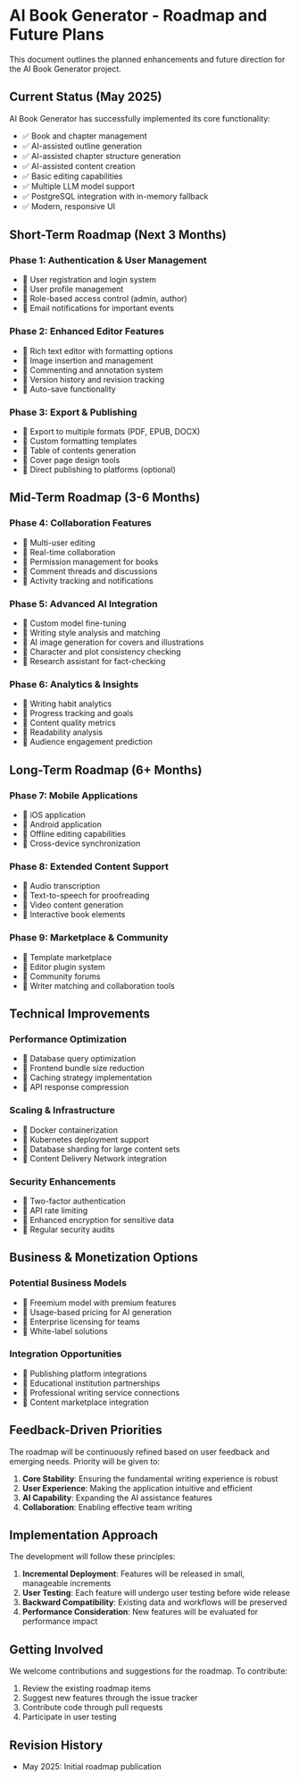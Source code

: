 # AI Book Generator - Roadmap and Future Plans

This document outlines the planned enhancements and future direction for the AI Book Generator project.

## Current Status (May 2025)

AI Book Generator has successfully implemented its core functionality:

- ✅ Book and chapter management
- ✅ AI-assisted outline generation
- ✅ AI-assisted chapter structure generation
- ✅ AI-assisted content creation
- ✅ Basic editing capabilities
- ✅ Multiple LLM model support
- ✅ PostgreSQL integration with in-memory fallback
- ✅ Modern, responsive UI

## Short-Term Roadmap (Next 3 Months)

### Phase 1: Authentication & User Management
- 🔲 User registration and login system
- 🔲 User profile management
- 🔲 Role-based access control (admin, author)
- 🔲 Email notifications for important events

### Phase 2: Enhanced Editor Features
- 🔲 Rich text editor with formatting options
- 🔲 Image insertion and management
- 🔲 Commenting and annotation system
- 🔲 Version history and revision tracking
- 🔲 Auto-save functionality

### Phase 3: Export & Publishing
- 🔲 Export to multiple formats (PDF, EPUB, DOCX)
- 🔲 Custom formatting templates
- 🔲 Table of contents generation
- 🔲 Cover page design tools
- 🔲 Direct publishing to platforms (optional)

## Mid-Term Roadmap (3-6 Months)

### Phase 4: Collaboration Features
- 🔲 Multi-user editing
- 🔲 Real-time collaboration
- 🔲 Permission management for books
- 🔲 Comment threads and discussions
- 🔲 Activity tracking and notifications

### Phase 5: Advanced AI Integration
- 🔲 Custom model fine-tuning
- 🔲 Writing style analysis and matching
- 🔲 AI image generation for covers and illustrations
- 🔲 Character and plot consistency checking
- 🔲 Research assistant for fact-checking

### Phase 6: Analytics & Insights
- 🔲 Writing habit analytics
- 🔲 Progress tracking and goals
- 🔲 Content quality metrics
- 🔲 Readability analysis
- 🔲 Audience engagement prediction

## Long-Term Roadmap (6+ Months)

### Phase 7: Mobile Applications
- 🔲 iOS application
- 🔲 Android application
- 🔲 Offline editing capabilities
- 🔲 Cross-device synchronization

### Phase 8: Extended Content Support
- 🔲 Audio transcription
- 🔲 Text-to-speech for proofreading
- 🔲 Video content generation
- 🔲 Interactive book elements

### Phase 9: Marketplace & Community
- 🔲 Template marketplace
- 🔲 Editor plugin system
- 🔲 Community forums
- 🔲 Writer matching and collaboration tools

## Technical Improvements

### Performance Optimization
- 🔲 Database query optimization
- 🔲 Frontend bundle size reduction
- 🔲 Caching strategy implementation
- 🔲 API response compression

### Scaling & Infrastructure
- 🔲 Docker containerization
- 🔲 Kubernetes deployment support
- 🔲 Database sharding for large content sets
- 🔲 Content Delivery Network integration

### Security Enhancements
- 🔲 Two-factor authentication
- 🔲 API rate limiting
- 🔲 Enhanced encryption for sensitive data
- 🔲 Regular security audits

## Business & Monetization Options

### Potential Business Models
- 🔲 Freemium model with premium features
- 🔲 Usage-based pricing for AI generation
- 🔲 Enterprise licensing for teams
- 🔲 White-label solutions

### Integration Opportunities
- 🔲 Publishing platform integrations
- 🔲 Educational institution partnerships
- 🔲 Professional writing service connections
- 🔲 Content marketplace integration

## Feedback-Driven Priorities

The roadmap will be continuously refined based on user feedback and emerging needs. Priority will be given to:

1. **Core Stability**: Ensuring the fundamental writing experience is robust
2. **User Experience**: Making the application intuitive and efficient
3. **AI Capability**: Expanding the AI assistance features
4. **Collaboration**: Enabling effective team writing

## Implementation Approach

The development will follow these principles:

1. **Incremental Deployment**: Features will be released in small, manageable increments
2. **User Testing**: Each feature will undergo user testing before wide release
3. **Backward Compatibility**: Existing data and workflows will be preserved
4. **Performance Consideration**: New features will be evaluated for performance impact

## Getting Involved

We welcome contributions and suggestions for the roadmap. To contribute:

1. Review the existing roadmap items
2. Suggest new features through the issue tracker
3. Contribute code through pull requests
4. Participate in user testing

## Revision History

- May 2025: Initial roadmap publication